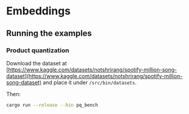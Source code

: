# Embeddings

## Running the examples

### Product quantization

Download the dataset at [https://www.kaggle.com/datasets/notshrirang/spotify-million-song-dataset](https://www.kaggle.com/datasets/notshrirang/spotify-million-song-dataset) and place it under `/src/bin/datasets`.

Then:

```bash
cargo run --release --bin pq_bench
```